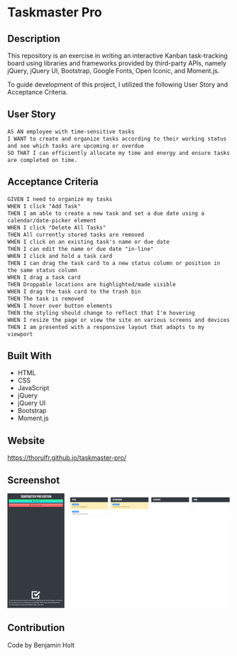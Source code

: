 # Taskmaster Pro

## Description

This repository is an exercise in writing an interactive Kanban task-tracking board using libraries and frameworks provided by third-party APIs, namely jQuery, jQuery UI, Bootstrap, Google Fonts, Open Iconic, and Moment.js.

To guide development of this project, I utilized the following User Story and Acceptance Criteria.

## User Story

```
AS AN employee with time-sensitive tasks
I WANT to create and organize tasks according to their working status and see which tasks are upcoming or overdue
SO THAT I can efficiently allocate my time and energy and ensure tasks are completed on time.
```

## Acceptance Criteria

```
GIVEN I need to organize my tasks
WHEN I click "Add Task"
THEN I am able to create a new task and set a due date using a calendar/date-picker element
WHEN I click "Delete All Tasks"
THEN All currently stored tasks are removed
WHEN I click on an existing task's name or due date
THEN I can edit the name or due date "in-line"
WHEN I click and hold a task card
THEN I can drag the task card to a new status column or position in the same status column
WHEN I drag a task card
THEN Droppable locations are highlighted/made visible
WHEN I drag the task card to the trash bin
THEN The task is removed
WHEN I hover over button elements
THEN the styling should change to reflect that I'm hovering
WHEN I resize the page or view the site on various screens and devices
THEN I am presented with a responsive layout that adapts to my viewport
```

## Built With

* HTML
* CSS
* JavaScript
* jQuery
* jQuery UI
* Bootstrap
* Moment.js

## Website

<https://thorulfr.github.io/taskmaster-pro/>

## Screenshot

![Screenshot](./assets/images/readme-screenshot.png)

## Contribution

Code by Benjamin Holt
